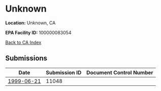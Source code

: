 # Unknown

**Location:** Unknown, CA

**EPA Facility ID:** 100000083054

[Back to CA Index](../../index.md)

## Submissions

| Date | Submission ID | Document Control Number |
|------|--------------|-------------------------|
| [1999-06-21](submissions/11048.md) | 11048 |  |
